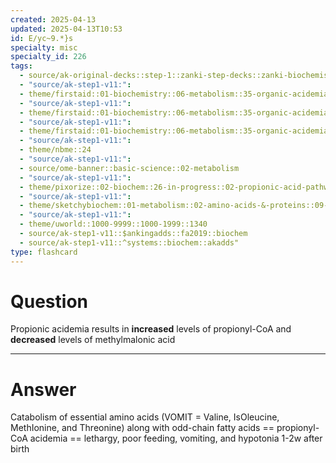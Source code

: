 ```yaml
---
created: 2025-04-13
updated: 2025-04-13T10:53
id: E/yc~9.*}s
specialty: misc
specialty_id: 226
tags:
  - source/ak-original-decks::step-1::zanki-step-decks::zanki-biochemistry::metabolism
  - "source/ak-step1-v11:": 
  - theme/firstaid::01-biochemistry::06-metabolism::35-organic-acidemias
  - "source/ak-step1-v11:": 
  - theme/firstaid::01-biochemistry::06-metabolism::35-organic-acidemias::propionic-acid
  - "source/ak-step1-v11:": 
  - theme/firstaid::01-biochemistry::06-metabolism::35-organic-acidemias::propionic-acid::propionic-acidemia
  - "source/ak-step1-v11:": 
  - theme/nbme::24
  - "source/ak-step1-v11:": 
  - source/ome-banner::basic-science::02-metabolism
  - "source/ak-step1-v11:": 
  - theme/pixorize::02-biochem::26-in-progress::02-propionic-acid-pathway
  - "source/ak-step1-v11:": 
  - theme/sketchybiochem::01-metabolism::02-amino-acids-&-proteins::09-organic-acidemias
  - "source/ak-step1-v11:": 
  - theme/uworld::1000-9999::1000-1999::1340
  - source/ak-step1-v11::$ankingadds::fa2019::biochem
  - source/ak-step1-v11::^systems::biochem::akadds"
type: flashcard
---
```


# Question
Propionic acidemia results in **increased** levels of propionyl-CoA and **decreased** levels of methylmalonic acid

---

# Answer
Catabolism of essential amino acids (VOMIT = Valine, IsOleucine, MethIonine, and Threonine) along with odd-chain fatty acids == propionyl-CoA acidemia == lethargy, poor feeding, vomiting, and hypotonia 1-2w after birth